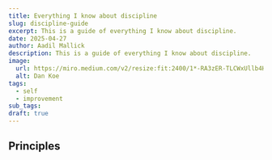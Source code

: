 ```yaml
---
title: Everything I know about discipline
slug: discipline-guide
excerpt: This is a guide of everything I know about discipline.
date: 2025-04-27
author: Aadil Mallick
description: This is a guide of everything I know about discipline.
image:
  url: https://miro.medium.com/v2/resize:fit:2400/1*-RA3zER-TLCWxUllb4H8LQ.jpeg
  alt: Dan Koe
tags:
  - self
  - improvement
sub_tags: 
draft: true
---
```

## Principles